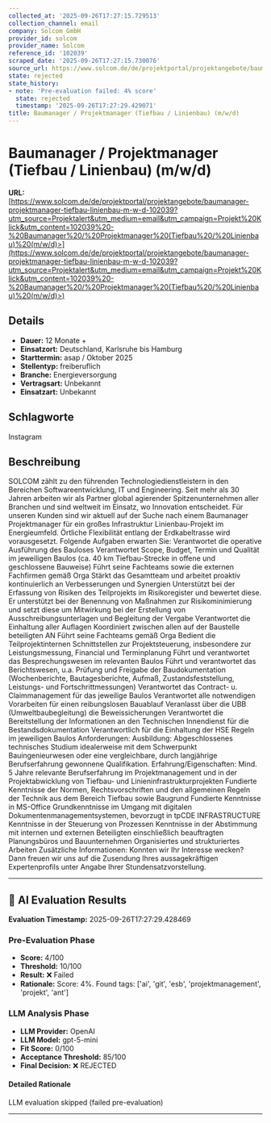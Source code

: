```yaml
---
collected_at: '2025-09-26T17:27:15.729513'
collection_channel: email
company: Solcom GmbH
provider_id: solcom
provider_name: Solcom
reference_id: '102039'
scraped_date: '2025-09-26T17:27:15.730076'
source_url: https://www.solcom.de/de/projektportal/projektangebote/baumanager-projektmanager-tiefbau-linienbau-m-w-d-102039?utm_source=Projektalert&utm_medium=email&utm_campaign=Projekt%20Klick&utm_content=102039%20-%20Baumanager%20/%20Projektmanager%20(Tiefbau%20/%20Linienbau)%20(m/w/d)>
state: rejected
state_history:
- note: 'Pre-evaluation failed: 4% score'
  state: rejected
  timestamp: '2025-09-26T17:27:29.429071'
title: Baumanager / Projektmanager (Tiefbau / Linienbau) (m/w/d)
---
```




# Baumanager / Projektmanager (Tiefbau / Linienbau) (m/w/d)
**URL:** [https://www.solcom.de/de/projektportal/projektangebote/baumanager-projektmanager-tiefbau-linienbau-m-w-d-102039?utm_source=Projektalert&utm_medium=email&utm_campaign=Projekt%20Klick&utm_content=102039%20-%20Baumanager%20/%20Projektmanager%20(Tiefbau%20/%20Linienbau)%20(m/w/d)>](https://www.solcom.de/de/projektportal/projektangebote/baumanager-projektmanager-tiefbau-linienbau-m-w-d-102039?utm_source=Projektalert&utm_medium=email&utm_campaign=Projekt%20Klick&utm_content=102039%20-%20Baumanager%20/%20Projektmanager%20(Tiefbau%20/%20Linienbau)%20(m/w/d)>)
## Details
- **Dauer:** 12 Monate +
- **Einsatzort:** Deutschland, Karlsruhe bis Hamburg
- **Starttermin:** asap / Oktober 2025
- **Stellentyp:** freiberuflich
- **Branche:** Energieversorgung
- **Vertragsart:** Unbekannt
- **Einsatzart:** Unbekannt

## Schlagworte
Instagram

## Beschreibung
SOLCOM zählt zu den führenden Technologiedienstleistern in den Bereichen Softwareentwicklung, IT und Engineering. Seit mehr als 30 Jahren arbeiten wir als Partner global agierender Spitzenunternehmen aller Branchen und sind weltweit im Einsatz, wo Innovation entscheidet.
Für unseren Kunden sind wir aktuell auf der Suche nach einem Baumanager Projektmanager für ein großes Infrastruktur Linienbau-Projekt im Energieumfeld.
Örtliche Flexibilität entlang der Erdkabeltrasse wird vorausgesetzt.
Folgende Aufgaben erwarten Sie:
Verantwortet die operative Ausführung des Bauloses
Verantwortet Scope, Budget, Termin und Qualität im jeweiligen Baulos (ca. 40 km Tiefbau-Strecke in offene und geschlossene Bauweise)
Führt seine Fachteams sowie die externen Fachfirmen gemäß Orga
Stärkt das Gesamtteam und arbeitet proaktiv kontinuierlich an Verbesserungen und Synergien
Unterstützt bei der Erfassung von Risiken des Teilprojekts im Risikoregister und bewertet diese. Er unterstützt bei der Benennung von Maßnahmen zur Risikominimierung und setzt diese um
Mitwirkung bei der Erstellung von Ausschreibungsunterlagen und Begleitung der Vergabe
Verantwortet die Einhaltung aller Auflagen
Koordiniert zwischen allen auf der Baustelle beteiligten AN
Führt seine Fachteams gemäß Orga
Bedient die Teilprojektinternen Schnittstellen zur Projektsteuerung, insbesondere zur Leistungsmessung, Financial und Terminplanung
Führt und verantwortet das Besprechungswesen im relevanten Baulos
Führt und verantwortet das Berichtswesen, u.a. Prüfung und Freigabe der Baudokumentation (Wochenberichte, Bautagesberichte, Aufmaß, Zustandsfeststellung, Leistungs- und Fortschrittmessungen)
Verantwortet das Contract- u. Claimmanagement für das jeweilige Baulos
Verantwortet alle notwendigen Vorarbeiten für einen reibungslosen Bauablauf
Veranlasst über die UBB (Umweltbaubegleitung) die Beweissicherungen
Verantwortet die Bereitstellung der Informationen an den Technischen Innendienst für die Bestandsdokumentation
Verantwortlich für die Einhaltung der HSE Regeln im jeweiligen Baulos
Anforderungen:
Ausbildung:
Abgeschlossenes technisches Studium idealerweise mit dem Schwerpunkt Bauingenieurwesen oder eine vergleichbare, durch langjährige Berufserfahrung
gewonnene Qualifikation.
Erfahrung/Eigenschaften:
Mind. 5 Jahre relevante Berufserfahrung im Projektmanagement und in der Projektabwicklung von Tiefbau- und Linieninfrastrukturprojekten
Fundierte Kenntnisse der Normen, Rechtsvorschriften und den allgemeinen Regeln der Technik aus dem Bereich Tiefbau sowie Baugrund
Fundierte Kenntnisse in MS-Office
Grundkenntnisse im Umgang mit digitalen
Dokumentenmanagementsystemen, bevorzugt in tpCDE INFRASTRUCTURE
Kenntnisse in der Steuerung von Prozessen
Kenntnisse in der Abstimmung mit internen und externen Beteiligten einschließlich beauftragten Planungsbüros und Bauunternehmen
Organisiertes und strukturiertes Arbeiten
Zusätzliche Informationen:
Konnten wir Ihr Interesse wecken? Dann freuen wir uns auf die Zusendung Ihres aussagekräftigen Expertenprofils unter Angabe Ihrer Stundensatzvorstellung.

---

## 🤖 AI Evaluation Results

**Evaluation Timestamp:** 2025-09-26T17:27:29.428469

### Pre-Evaluation Phase
- **Score:** 4/100
- **Threshold:** 10/100
- **Result:** ❌ Failed
- **Rationale:** Score: 4%. Found tags: ['ai', 'git', 'esb', 'projektmanagement', 'projekt', 'ant']

### LLM Analysis Phase
- **LLM Provider:** OpenAI
- **LLM Model:** gpt-5-mini
- **Fit Score:** 0/100
- **Acceptance Threshold:** 85/100
- **Final Decision:** ❌ REJECTED

#### Detailed Rationale
LLM evaluation skipped (failed pre-evaluation)

---

